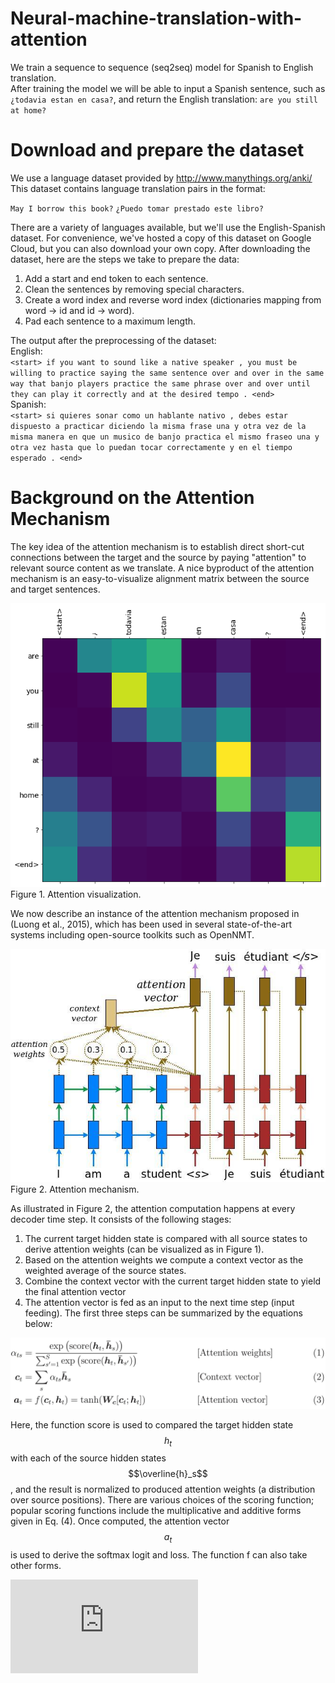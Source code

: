 # Neural-machine-translation-with-attention
We train a sequence to sequence (seq2seq) model for Spanish to English translation.   
After training the model we will be able to input a Spanish sentence, such as `¿todavia estan en casa?`, and return the English translation: `are you still at home?`

# Download and prepare the dataset
We use a language dataset provided by http://www.manythings.org/anki/ This dataset contains language translation pairs in the format:

`May I borrow this book?` `¿Puedo tomar prestado este libro?`

There are a variety of languages available, but we'll use the English-Spanish dataset. For convenience, we've hosted a copy of this dataset on Google Cloud, but you can also download your own copy. After downloading the dataset, here are the steps we take to prepare the data:

1. Add a start and end token to each sentence.
2. Clean the sentences by removing special characters.
3. Create a word index and reverse word index (dictionaries mapping from word → id and id → word).
4. Pad each sentence to a maximum length.

The output after the preprocessing of the dataset:   
English:  
`<start> if you want to sound like a native speaker , you must be willing to practice saying the same sentence over and over in the same way that banjo players practice the same phrase over and over until they can play it correctly and at the desired tempo . <end>`  
Spanish:    
`<start> si quieres sonar como un hablante nativo , debes estar dispuesto a practicar diciendo la misma frase una y otra vez de la misma manera en que un musico de banjo practica el mismo fraseo una y otra vez hasta que lo puedan tocar correctamente y en el tiempo esperado . <end>`    

# Background on the Attention Mechanism

The key idea of the attention mechanism is to establish direct short-cut connections between the target and the source by paying "attention" to relevant source content as we translate. A nice byproduct of the attention mechanism is an easy-to-visualize alignment matrix between the source and target sentences.

![alt text](https://github.com/MedentzidisCharalampos/Neural-machine-translation-with-attention/blob/main/attention%20visualization.png)  
Figure 1. Attention visualization.  

We now describe an instance of the attention mechanism proposed in (Luong et al., 2015), which has been used in several state-of-the-art systems including open-source toolkits such as OpenNMT.

![alt text](https://github.com/MedentzidisCharalampos/Neural-machine-translation-with-attention/blob/main/attention_mechanism.jpg)  
Figure 2. Attention mechanism.  

As illustrated in Figure 2, the attention computation happens at every decoder time step. It consists of the following stages:

1. The current target hidden state is compared with all source states to derive attention weights (can be visualized as in Figure 1).
2. Based on the attention weights we compute a context vector as the weighted average of the source states.
3. Combine the context vector with the current target hidden state to yield the final attention vector
4. The attention vector is fed as an input to the next time step (input feeding). The first three steps can be summarized by the equations below:

![alt text](https://github.com/MedentzidisCharalampos/Neural-machine-translation-with-attention/blob/main/attention_equation.jpg)

Here, the function score is used to compared the target hidden state $${h_t}$$ with each of the source hidden states $$\overline{h}_s$$, and the result is normalized to produced attention weights (a distribution over source positions). There are various choices of the scoring function; popular scoring functions include the multiplicative and additive forms given in Eq. (4). Once computed, the attention vector $$a_t$$ is used to derive the softmax logit and loss. The function f can also take other forms.



![\Large x=\frac{-b\pm\sqrt{b^2-4ac}}{2a}](https://latex.codecogs.com/svg.latex?x%3D%5Cfrac%7B-b%5Cpm%5Csqrt%7Bb%5E2-4ac%7D%7D%7B2a%7D)


